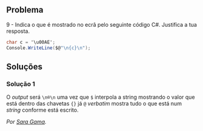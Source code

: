 ## Problema

9 - Indica o que é mostrado no ecrã pelo seguinte código C#. Justifica a tua
resposta.

```cs
char c = '\u00AE';
Console.WriteLine($@"\n{c}\n");
```

## Soluções

### Solução 1

O _output_ será `\n®\n` uma vez que `$` interpola a string mostrando 
o valor que está dentro das chavetas `{}` já `@` _verbatim_ mostra 
tudo o que está num _string_ conforme está escrito.

*Por [Sara Gama](https://github.com/serapinta).*